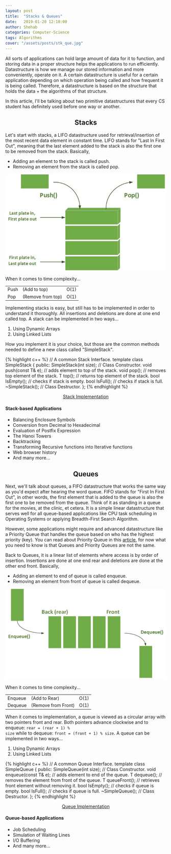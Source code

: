 ```yaml
---
layout: post
title:  "Stacks & Queues"
date:   2019-01-20 12:10:00
author: Shehab
categories: Computer-Science
tags: Algorithms
cover: "/assets/posts/stk_que.jpg"
---
```


All sorts of applications can hold large amount of data for it to function, and storing data in a proper structure helps the applications to run efficiently. Datastructure is how we manage our stored information and more conveniently, operate on it.
A certain datastructure is useful for a certain application depending on which operation being called and how frequent it is being called. Therefore, a datastructure is based on the structure that holds the data + the algorithms of that structure.

In this article, I'll be talking about two primitive datastructures that every CS student has definitely used before one way or another.

<h2 align="center">Stacks</h2>

Let's start with stacks, a LIFO datastructure used for retrieval/insertion of the most recent data element in constant time. LIFO stands for "Last In First Out", meaning that the last element added to the stack is also the first one to be removed from the stack. Basically,

<ul>
	<li>Adding an element to the stack is called push.</li>
	<li>Removing an element from the stack is called pop.</li>
</ul>

<img src="/assets/posts/stack.jpg">

When it comes to time complexity...
<table cellpadding="0" cellspacing="0">
	<tr>
		<td>Push</td><td>(Add to top)</td><td>O(1)</td>
	</tr>
	<tr>
		<td>Pop</td><td>(Remove from top)</td><td>O(1)</td>
	</tr>
</table>

Implementing stacks is easy, but still has to be implemented in order to understand it thoroughly. All insertions and deletions are done at one end called top. A stack can be implemented in two ways...
<ol>
	<li>Using Dynamic Arrays</li>
	<li>Using Linked Lists</li>
</ol>
How you implement it is your choice, but those are the common methods needed to define a new class called "SimpleStack".

{% highlight c++ %}
// A common Stack Interface.
template<typename T>
class SimpleStack {
public:
	SimpleStack(int size);		// Class Constructor.
	void push(const T& e);		// adds element to top of the stack.
	void pop();			// removes top element of the stack.
	T top();			// returns top element of the stack.
	bool IsEmpty();			// checks if stack is empty.
	bool IsFull();			// checks if stack is full.
	~SimpleStack();			// Class Destructor.
};
{% endhighlight %}


<p align="center"><a href="https://github.com/ShehabMMohamed/Datastructures-And-Algorithms/blob/master/Data%20Structures/Stacks%20and%20Queues/Stacks.h" target="_blank"> Stack Implementation </a></p>

<h4>Stack-based Applications</h4>
<ul>
	<li>Balancing Enclosure Symbols</li>
	<li>Conversion from Decimal to Hexadecimal</li>
	<li>Evaluation of Postfix Expression</li>
	<li>The Hanoi Towers</li>
	<li>Backtracking</li>
	<li>Transforming Recursive functions into Iterative functions</li>
	<li>Web browser history</li>
	<li>And many more...</li>
</ul>

<h2 align="center">Queues</h2>

Next, we'll talk about queues, a FIFO datastructure that works the same way as you'd expect after hearing the word queue. FIFO stands for "First In First Out", in other words, the first element that is added to the queue is also the first one to be removed from the queue. Think of it as standing in a queue for the movies, at the clinic, et cetera. It is a simple linear datastructure that serves well for all queue-based applications like CPU task scheduling in Operating Systems or applying Breadth-First Search Algorithm. 

However, some applications might require and advanced datastructure like a Priority Queue that handles the queue based on who has the highest priority (key). You can read about Priority Queue in this <a href="" target="_blank">article</a>, for now what you need to know is that Queues and Priority Queues are not the same. 

Back to Queues, it is a linear list of elements where access is by order of insertion. Insertions are done at one end <emp>rear</emp> and deletions are done at the other end <emp>front</emp>. Basically,
<ul>
	<li>Adding an element to end of queue is called enqueue.</li>
	<li>Removing an element from front of queue is called dequeue.</li>
</ul>

<img src="/assets/posts/queue.jpg">

When it comes to time complexity...
<table cellpadding="0" cellspacing="0">
	<tr>
		<td>Enqueue</td><td>(Add to Rear)</td><td>O(1)</td>
	</tr>
	<tr>
		<td>Dequeue</td><td>(Remove from Front)</td><td>O(1)</td>
	</tr>
</table>

When it comes to implementation, a queue is viewed as a circular array with two pointers <emp>front</emp> and <emp>rear</emp>. Both pointers advance clockwise and to enqueue: <code>rear = (rear + 1) % size</code> while to dequeue: <code>front = (front + 1) % size</code>. A queue can be implemented in two ways...
<ol>
	<li>Using Dynamic Arrays</li>
	<li>Using Linked Lists</li>
</ol>

{% highlight c++ %}
// A common Queue Interface.
template<typename T>
class SimpleQueue {
public:
	SimpleQueue(int size);		// Class Constructor.
	void enqueue(const T& e);	// adds element to end of the queue.
	T dequeue();			// removes the element from front of the queue.
	T queueFront();			// retrieves front element without removing it.
	bool IsEmpty();			// checks if queue is empty.
	bool IsFull();			// checks if queue is full.
	~SimpleQueue();			// Class Destructor.
};
{% endhighlight %}


<p align="center"><a href="https://github.com/ShehabMMohamed/Datastructures-And-Algorithms/blob/master/Data%20Structures/Stacks%20and%20Queues/Queues.h" target="_blank"> Queue Implementation </a></p>

<h4>Queue-based Applications</h4>
<ul>
	<li>Job Scheduling</li>
	<li>Simulation of Waiting Lines</li>
	<li>I/O Buffering</li>
	<li>And many more...</li>
</ul>
